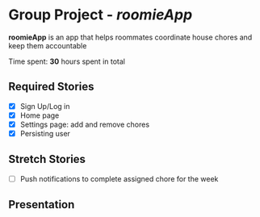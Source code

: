# Group Project - *roomieApp*

**roomieApp** is an app that helps roommates coordinate house chores and keep them accountable

Time spent: **30** hours spent in total

## Required Stories
- [X] Sign Up/Log in
- [X] Home page
- [X] Settings page: add and remove chores
- [X] Persisting user

## Stretch Stories
- [ ] Push notifications to complete assigned chore for the week

## Presentation

